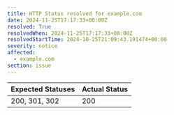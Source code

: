 ```yaml
---
title: HTTP Status resolved for example.com
date: 2024-11-25T17:17:33+00:00Z
resolved: True
resolvedWhen: 2024-11-25T17:17:33+00:00Z
resolvedStartTime: 2024-10-25T21:09:43.191474+00:00
severity: notice
affected:
  - example.com
section: issue
---
```


| Expected Statuses | Actual Status  |
|-------------------|----------------|
| 200, 301, 302 | 200 |
